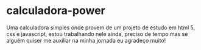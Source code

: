 # calculadora-power
Uma calculadora simples onde provem de um projeto de estudo em html 5, css e javascript, estou trabalhando nele ainda, preciso de tempo mas se alguém quiser me auxiliar na minha jornada eu agradeço muito!
